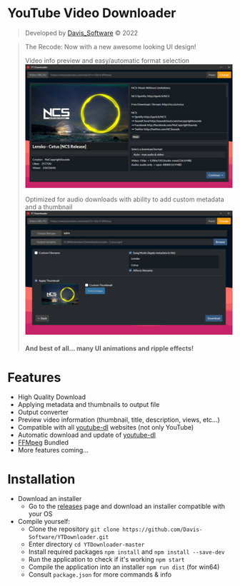 # YouTube Video Downloader

> Developed by [Davis_Software](https://github.com/Davis-Software) &copy; 2022

> The Recode: Now with a new awesome looking UI design!
> 
> Video info preview and easy/automatic format selection
> ![](.github/img/preview1.png)
> 
> Optimized for audio downloads with ability to add custom metadata and a thumbnail
> ![](.github/img/preview2.png)
> 
> #### And best of all... many UI animations and ripple effects!

# Features
- High Quality Download
- Applying metadata and thumbnails to output file
- Output converter
- Preview video information (thumbnail, title, description, views, etc...)
- Compatible with all [youtube-dl](https://github.com/ytdl-org/youtube-dl) websites (not only YouTube)
- Automatic download and update of [youtube-dl](https://github.com/ytdl-org/youtube-dl)
- [FFMpeg](https://ffmpeg.org/) Bundled
- More features coming...

# Installation
* Download an installer
  * Go to the [releases](https://github.com/Davis-Software/YTDownloader/releases) page and download an installer compatible with your OS
* Compile yourself:
  * Clone the repository `git clone https://github.com/Davis-Software/YTDownloader.git`
  * Enter directory `cd YTDownloader-master`
  * Install required packages `npm install` and `npm install --save-dev`
  * Run the application to check if it's working `npm start`
  * Compile the application into an installer `npm run dist` (for win64)
  * Consult `package.json` for more commands & info
